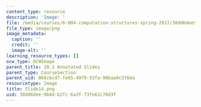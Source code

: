 ```yaml
---
content_type: resource
description: 'Image: '
file: /media/courses/6-004-computation-structures-spring-2017/30dd6dee964db2fc6a3ff3fe61c70d3f_Slide14.png
file_type: image/png
image_metadata:
  caption: ''
  credit: ''
  image-alt: ''
learning_resource_types: []
ocw_type: OCWImage
parent_title: 20.1 Annotated Slides
parent_type: CourseSection
parent_uid: 866cbcd7-fe65-4979-53fa-90baa0c3f6da
resourcetype: Image
title: Slide14.png
uid: 30dd6dee-964d-b2fc-6a3f-f3fe61c70d3f
---
```

